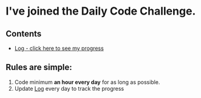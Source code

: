 # I've joined the Daily Code Challenge.

## Contents
* [Log - click here to see my progress](log.md)

## Rules are simple:
1. Code minimum **an hour every day** for as long as possible.
2. Update [Log](log.md) every day to track the progress
